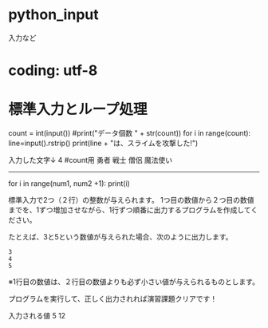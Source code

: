 # python_input
入力など

# coding: utf-8
# 標準入力とループ処理
count = int(input())
#print("データ個数 " + str(count))
for i in range(count):
    line=input().rstrip()
    print(line + "は、スライムを攻撃した!")
    
入力した文字↓
4    #count用
勇者
戦士
僧侶
魔法使い

------------------------------------------------------------------------
for i in range(num1, num2 +1):
    print(i)
    
標準入力で2つ（２行）の整数が与えられます。
1つ目の数値から２つ目の数値までを、1ずつ増加させながら、1行ずつ順番に出力するプログラムを作成してください。

たとえば、3と5という数値が与えられた場合、次のように出力します。

```
3
4
5
```

※1行目の数値は、２行目の数値よりも必ず小さい値が与えられるものとします。

プログラムを実行して、正しく出力されれば演習課題クリアです！

入力される値
5
12
